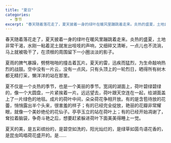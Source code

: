 ```yaml
---
title: "夏日"
categories:
  - 季节
excerpt: "春天随着落花走了，夏天披着一身的绿叶在暖风里蹦跳着走来。炎热的盛夏，土地非常干渴，水刚一粘着泥土就发出吱吱的声响，又细碎又清晰，一点儿也不流淌，马上就被吸干了，在须根的周围留下一小圈淡淡的影子。"
---
```


春天随着落花走了，夏天披着一身的绿叶在暖风里蹦跳着走来。炎热的盛夏，土地非常干渴，水刚一粘着泥土就发出吱吱的声响，又细碎又清晰，一点儿也不流淌，马上就被吸干了，在须根的周围留下一小圈淡淡的影子。

夏雨的脾气暴躁，劈劈啪啪的撞击着瓦片。夏天的雷，迅疾而猛烈，为生命敲响热烈的战鼓。空中没有一片云，没有一点风，只有头顶上的一轮烈日，晒得所有树木都无精打采，懒洋洋的站在那里。

夏不仅是一个炎热的季节，也是一个美丽的季节。宽阔的湖面上，荷叶碧绿碧绿的，像一个大圆盘，一片紧挨着一片。远远望去，荷叶跟天空连在一起，给湖面盖上了一片绿色的地毯。成片的荷叶中间，朵朵荷花争相开放。有的是含苞待放的花蕾，悄悄露出半个头来，很害羞的样子；有的已经完全绽放，艳丽的花瓣非常耀眼，就像一个美妙绝伦的花仙子。亭亭玉立的站在荷叶上；有的已经开始凋谢了，耷拉着脑袋，争奇斗艳之后，想要赶紧躲进荷叶下面美美得睡上一觉。

夏天的美，是五彩缤纷的，是碧空如洗的，阳光灿烂的，是绿草如茵鸟语花香的，是昆虫鸣唱荷花盛开的。是......
